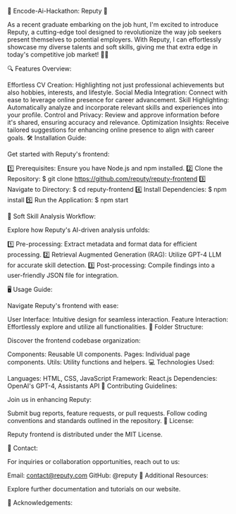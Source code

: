 🎉 Encode-Ai-Hackathon: Reputy 🤖

As a recent graduate embarking on the job hunt, I'm excited to introduce Reputy, a cutting-edge tool designed to revolutionize the way job seekers present themselves to potential employers. With Reputy, I can effortlessly showcase my diverse talents and soft skills, giving me that extra edge in today's competitive job market! 💼✨

🔍 Features Overview:

Effortless CV Creation: Highlighting not just professional achievements but also hobbies, interests, and lifestyle.
Social Media Integration: Connect with ease to leverage online presence for career advancement.
Skill Highlighting: Automatically analyze and incorporate relevant skills and experiences into your profile.
Control and Privacy: Review and approve information before it's shared, ensuring accuracy and relevance.
Optimization Insights: Receive tailored suggestions for enhancing online presence to align with career goals.
🛠️ Installation Guide:

Get started with Reputy's frontend:

1️⃣ Prerequisites: Ensure you have Node.js and npm installed.
2️⃣ Clone the Repository: $ git clone https://github.com/reputy/reputy-frontend
3️⃣ Navigate to Directory: $ cd reputy-frontend
4️⃣ Install Dependencies: $ npm install
5️⃣ Run the Application: $ npm start

🧠 Soft Skill Analysis Workflow:

Explore how Reputy's AI-driven analysis unfolds:

1️⃣ Pre-processing: Extract metadata and format data for efficient processing.
2️⃣ Retrieval Augmented Generation (RAG): Utilize GPT-4 LLM for accurate skill detection.
3️⃣ Post-processing: Compile findings into a user-friendly JSON file for integration.

🖥️ Usage Guide:

Navigate Reputy's frontend with ease:

User Interface: Intuitive design for seamless interaction.
Feature Interaction: Effortlessly explore and utilize all functionalities.
📁 Folder Structure:

Discover the frontend codebase organization:

Components: Reusable UI components.
Pages: Individual page components.
Utils: Utility functions and helpers.
💻 Technologies Used:

Languages: HTML, CSS, JavaScript
Framework: React.js
Dependencies: OpenAI's GPT-4, Assistants API
🤝 Contributing Guidelines:

Join us in enhancing Reputy:

Submit bug reports, feature requests, or pull requests.
Follow coding conventions and standards outlined in the repository.
📝 License:

Reputy frontend is distributed under the MIT License.

📧 Contact:

For inquiries or collaboration opportunities, reach out to us:

Email: contact@reputy.com
GitHub: @reputy
🔗 Additional Resources:

Explore further documentation and tutorials on our website.

🙏 Acknowledgements:
